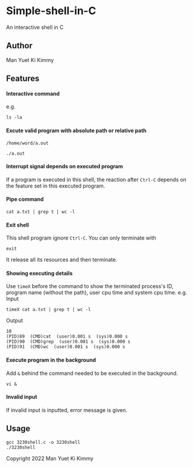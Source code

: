 # Simple-shell-in-C
An interactive shell in C

## Author
Man Yuet Ki Kimmy

## Features
#### Interactive command
e.g.
```
ls -la
```
#### Excute valid program with absolute path or relative path
```
/home/word/a.out
```
```
./a.out
```
#### Interrupt signal depends on executed program
If a program is executed in this shell, the reaction after `Ctrl-C` depends on the feature set in this executed program.

#### Pipe command
```
cat a.txt | grep t | wc -l
```
#### Exit shell
This shell program ignore `Ctrl-C`.  You can only terminate with
```
exit
```
It release all its resources and then terminate.

#### Showing executing details
Use `timeX` before the command to show the terminated process's ID, program name (without the path), user cpu time and system cpu time.
e.g.
Input
```
timeX cat a.txt | grep t | wc -l
```
Output
```
10
(PID)89  (CMD)cat  (user)0.001 s  (sys)0.000 s
(PID)90  (CMD)grep  (user)0.001 s  (sys)0.000 s
(PID)91  (CMD)wc  (user)0.001 s  (sys)0.000 s
```
#### Execute program in the background
Add `&` behind the command needed to be executed in the background.
```
vi &
```

#### Invalid input
If invalid input is inputted, error message is given.

## Usage
```
gcc 3230shell.c -o 3230shell
./3230shell
```

Copyright 2022 Man Yuet Ki Kimmy

